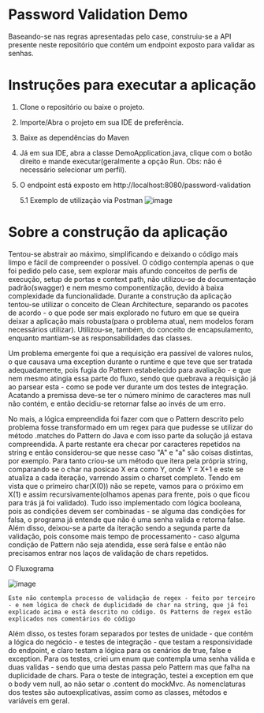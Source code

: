 # Password Validation Demo
Baseando-se nas regras apresentadas pelo case, construiu-se a API presente neste repositório que contém um endpoint exposto para validar as senhas.

# Instruções para executar a aplicação
1. Clone o repositório ou baixe o projeto.
2. Importe/Abra o projeto em sua IDE de preferência.
3. Baixe as dependências do Maven
4. Já em sua IDE, abra a classe DemoApplication.java, clique com o botão direito e mande executar(geralmente a opção Run. Obs: não é necessário selecionar um perfil).
5. O endpoint está exposto em http://localhost:8080/password-validation
  
     5.1 Exemplo de utilização via Postman
    ![image](https://user-images.githubusercontent.com/107516470/186043235-a5b3ef07-6ea0-4bf9-abcf-77e4a28d70ac.png)


# Sobre a construção da aplicação
Tentou-se abstrair ao máximo, simplificando e deixando o código mais limpo e fácil de compreender o possível. O código contempla apenas o que foi pedido pelo case, sem explorar
mais afundo conceitos de perfis de execução, setup de portas e context path, não utilizou-se de documentação padrão(swagger) e nem mesmo componentização, devido à baixa complexidade
da funcionalidade. Durante a construção da aplicação tentou-se utilizar o conceito de Clean Architecture, separando os pacotes de acordo - o que pode ser mais explorado no
futuro em que se queira deixar a aplicação mais robusta(para o problema atual, nem modelos foram necessários utilizar). Utilizou-se, também, do conceito de encapsulamento,
enquanto mantiam-se as responsabilidades das classes.

Um problema emergente foi que a requisição era passível de valores nulos, o que causava uma exception durante o runtime e que teve que ser tratada adequadamente, pois fugia
do Pattern estabelecido para avaliação - e que nem mesmo atingia essa parte do fluxo, sendo que quebrava a requisição já ao parsear esta - como se pode ver durante um dos testes
de integração. Acatando a premissa deve-se ter o número mínimo de caracteres mas null não contém, e então decidiu-se retornar false ao invés de um erro.

No mais, a lógica empreendida foi fazer com que o Pattern descrito pelo problema fosse transformado em um regex para que pudesse se utilizar do método .matches do Pattern do 
Java e com isso parte da solução já estava compreendida. A parte restante era checar por caracteres repetidos na string e então considerou-se que nesse caso "A" e "a"
são coisas distintas, por exemplo. Para tanto criou-se um método que itera pela própria string, comparando se o char na posicao X era como Y, onde Y = X+1 e este se atualiza a cada
iteração, varrendo assim o charset completo. Tendo em vista que o primeiro char(X(0)) não se repete, vamos para o próximo em X(1) e assim recursivamente(olhamos apenas para
frente, pois o que ficou para trás já foi validado). Tudo isso implementado com lógica booleana, pois as condições devem ser combinadas - se alguma das condições for falsa,
o programa já entende que não é uma senha valida e retorna false. Além disso, deixou-se a parte da iteração sendo a segunda parte da validação, pois consome mais tempo de processamento - 
caso alguma condição de Pattern não seja atendida, esse será false e então não precisamos entrar nos laços de validação de chars repetidos.

O Fluxograma


![image](https://user-images.githubusercontent.com/107516470/186045795-dccee330-67f2-486c-a5a3-98cf1d8e72c5.png)

    Este não contempla processo de validação de regex - feito por terceiro - e nem lógica de check de duplicidade de char na string, que já foi explicado acima e está descrito no código. Os Patterns de regex estão explicados nos comentários do código

Além disso, os testes foram separados por testes de unidade - que contém a lógica do negócio - e testes de integração - que testam a responsividade do endpoint, e claro testam
a lógica para os cenários de true, false e exception. Para os testes, criei um enum que contempla uma senha válida e duas validas - sendo que uma destas passa pelo Pattern
mas que falha na duplicidade de chars. Para o teste de integração, testei a exception em que o body vem null, ao não setar o .content do mockMvc. As nomenclaturas dos
testes são autoexplicativas, assim como as classes, métodos e variáveis em geral.
